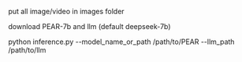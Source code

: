 put all image/video in images folder

download PEAR-7b and llm (default deepseek-7b)

python inference.py --model_name_or_path /path/to/PEAR --llm_path /path/to/llm